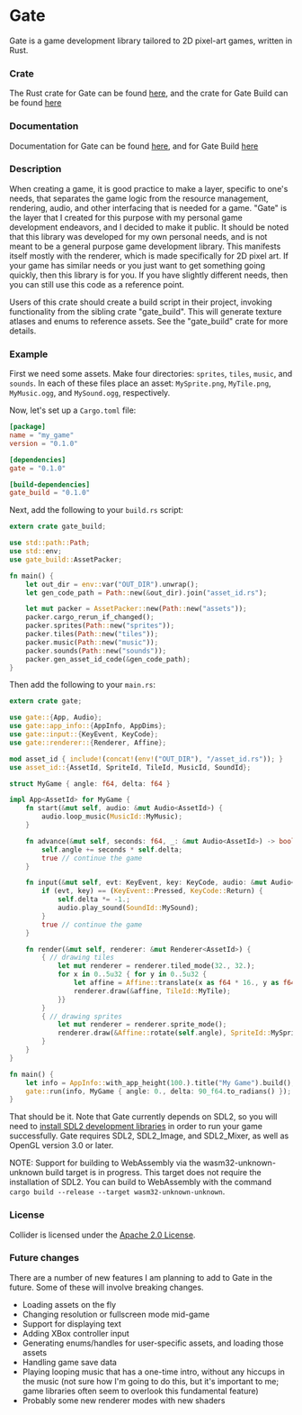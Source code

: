 # Gate
Gate is a game development library tailored to 2D pixel-art games, written in Rust.

### Crate

The Rust crate for Gate can be found [here](https://crates.io/crates/gate),
and the crate for Gate Build can be found [here](https://crates.io/crates/gate_build)

### Documentation

Documentation for Gate can be found [here](https://docs.rs/gate/),
and for Gate Build [here](https://docs.rs/gate_build/)

### Description

When creating a game, it is good practice to make a layer,
specific to one's needs, that separates the
game logic from the resource management, rendering, audio, and other interfacing
that is needed for a game.
"Gate" is the layer that I created for this purpose with my personal game development endeavors,
and I decided to make it public.
It should be noted that this library was developed for my own personal needs,
and is not meant to be a general purpose game development library.
This manifests itself mostly with the renderer, which is made specifically for 2D pixel art.
If your game has similar needs or you just want to get something going quickly,
then this library is for you.
If you have slightly different needs, then you can still use this code as a reference point.

Users of this crate should create a build script in their project,
invoking functionality from the sibling crate "gate_build".
This will generate texture atlases and enums to reference assets.
See the "gate_build" crate for more details.

### Example

First we need some assets.
Make four directories: `sprites`, `tiles`, `music`, and `sounds`.
In each of these files place an asset: `MySprite.png`, `MyTile.png`, `MyMusic.ogg`, and `MySound.ogg`,
respectively.

Now, let's set up a `Cargo.toml` file:

```toml
[package]
name = "my_game"
version = "0.1.0"

[dependencies]
gate = "0.1.0"

[build-dependencies]
gate_build = "0.1.0"
```

Next, add the following to your `build.rs` script:

```rust
extern crate gate_build;

use std::path::Path;
use std::env;
use gate_build::AssetPacker;

fn main() {
    let out_dir = env::var("OUT_DIR").unwrap();
    let gen_code_path = Path::new(&out_dir).join("asset_id.rs");

    let mut packer = AssetPacker::new(Path::new("assets"));
    packer.cargo_rerun_if_changed();
    packer.sprites(Path::new("sprites"));
    packer.tiles(Path::new("tiles"));
    packer.music(Path::new("music"));
    packer.sounds(Path::new("sounds"));
    packer.gen_asset_id_code(&gen_code_path);
}
```

Then add the following to your `main.rs`:

```rust
extern crate gate;

use gate::{App, Audio};
use gate::app_info::{AppInfo, AppDims};
use gate::input::{KeyEvent, KeyCode};
use gate::renderer::{Renderer, Affine};

mod asset_id { include!(concat!(env!("OUT_DIR"), "/asset_id.rs")); }
use asset_id::{AssetId, SpriteId, TileId, MusicId, SoundId};

struct MyGame { angle: f64, delta: f64 }

impl App<AssetId> for MyGame {
    fn start(&mut self, audio: &mut Audio<AssetId>) {
        audio.loop_music(MusicId::MyMusic);
    }

    fn advance(&mut self, seconds: f64, _: &mut Audio<AssetId>) -> bool {
        self.angle += seconds * self.delta;
        true // continue the game
    }

    fn input(&mut self, evt: KeyEvent, key: KeyCode, audio: &mut Audio<AssetId>) -> bool {
        if (evt, key) == (KeyEvent::Pressed, KeyCode::Return) {
            self.delta *= -1.;
            audio.play_sound(SoundId::MySound);
        }
        true // continue the game
    }

    fn render(&mut self, renderer: &mut Renderer<AssetId>) {
        { // drawing tiles
            let mut renderer = renderer.tiled_mode(32., 32.);
            for x in 0..5u32 { for y in 0..5u32 {
                let affine = Affine::translate(x as f64 * 16., y as f64 * 16.);
                renderer.draw(&affine, TileId::MyTile);
            }}
        }
        { // drawing sprites
            let mut renderer = renderer.sprite_mode();
            renderer.draw(&Affine::rotate(self.angle), SpriteId::MySprite);
        }
    }
}

fn main() {
    let info = AppInfo::with_app_height(100.).title("My Game").build();
    gate::run(info, MyGame { angle: 0., delta: 90_f64.to_radians() });
}
```

That should be it. Note that Gate currently depends on SDL2,
so you will need to [install SDL2 development libraries](https://github.com/Rust-SDL2/rust-sdl2#sdl20-development-libraries)
in order to run your game successfully.
Gate requires SDL2, SDL2_Image, and SDL2_Mixer,
as well as OpenGL version 3.0 or later.

NOTE: Support for building to WebAssembly via the wasm32-unknown-unknown
build target is in progress.
This target does not require the installation of SDL2.
You can build to WebAssembly with the command
`cargo build --release --target wasm32-unknown-unknown`.

### License

Collider is licensed under the [Apache 2.0
License](http://www.apache.org/licenses/LICENSE-2.0.html).

### Future changes

There are a number of new features I am planning to add to Gate in the future.
Some of these will involve breaking changes.

* Loading assets on the fly
* Changing resolution or fullscreen mode mid-game
* Support for displaying text
* Adding XBox controller input
* Generating enums/handles for user-specific assets, and loading those assets
* Handling game save data
* Playing looping music that has a one-time intro, without any hiccups in the music
  (not sure how I'm going to do this, but it's important to me;
  game libraries often seem to overlook this fundamental feature)
* Probably some new renderer modes with new shaders
